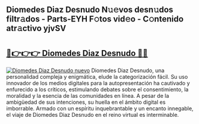 ## Diomedes Diaz Desnudo N𝚞𝚎vos desn𝚞dos filtr𝚊dos - Parts-EYH F𝚘tos vid𝚎o - C𝚘ntenido atr𝚊ctivo yjvSV

# <h2><a href="http://mb5gkt.tromn.icu/?c=Diomedes+Diaz+Desnudo">🔗👉👉👉 Diomedes Diaz Desnudo 🔗🔗</a></h2>

[![Diomedes Diaz Desnudo nuevo](https://i.imgur.com/pEAQMta.gif)](http://mb5gkt.tromn.icu/?c=Diomedes+Diaz+Desnudo)
Diomedes Diaz Desnudo, una personalidad compleja y enigmática, elude la categorización fácil. Su uso innovador de los medios digitales para la autopresentación ha cautivado y enfurecido a los críticos, estimulando debates sobre el consentimiento, la moralidad y la esencia de las comunidades en línea. A pesar de la ambigüedad de sus intenciones, su huella en el ámbito digital es imborrable. Armado con un espíritu inquebrantable y un encanto innegable, el viaje de Diomedes Diaz Desnudo en el reino virtual es interminable.
